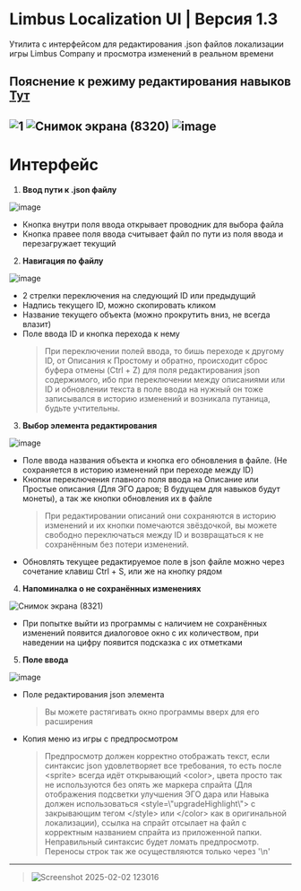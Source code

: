 # Limbus Localization UI | Версия 1.3

Утилита с интерфейсом для редактирования .json файлов локализации игры Limbus Company и просмотра изменений в реальном времени

## Пояснение к режиму редактирования навыков [Тут](https://gist.github.com/x1bViolet/4a162b0e09a0a47c3dc66a1a0b1b9e16)

![1](https://github.com/user-attachments/assets/9560be02-fc88-4eb3-bacf-0eaf49d7beab)
![Снимок экрана (8320)](https://github.com/user-attachments/assets/5867b42a-146d-4c54-a754-1b4d89f4bacf)
![image](https://github.com/user-attachments/assets/b941f302-0e3a-4b8e-9b96-e046b34cb016)
---
# Интерфейс
1. **Ввод пути к .json файлу**

![image](https://github.com/user-attachments/assets/e880c010-e1a0-4b98-8585-ea96c4bf8def)
- Кнопка внутри поля ввода открывает проводник для выбора файла
- Кнопка правее поля ввода считывает файл по пути из поля ввода и перезагружает текущий

2. **Навигация по файлу**
   
![image](https://github.com/user-attachments/assets/672a01f0-17e4-4535-9505-bab72e98d9bc)
- 2 стрелки переключения на следующий ID или предыдущий
- Надпись текущего ID, можно скопировать кликом
- Название текущего объекта (можно прокрутить вниз, не всегда влазит)
- Поле ввода ID и кнопка перехода к нему
  > При переключении полей ввода, то бишь переходе к другому ID, от Описания к Простому и обратно, происходит сброс буфера отмены (Ctrl + Z) для поля редактирования json содержимого, ибо при переключении между описаниями или ID и обновлении текста в поле ввода на нужный он тоже записывался в историю изменений и возникала путаница, будьте учтительны.

3. **Выбор элемента редактирования**
   
![image](https://github.com/user-attachments/assets/5ad7b529-e597-4748-85a3-e715a59ce870)
- Поле ввода названия объекта и кнопка его обновления в файле. (Не сохраняется в историю изменений при переходе между ID)
- Кнопки переключения главного поля ввода на Описание или Простые описания (Для ЭГО даров; В будущем для навыков будут монеты), а так же кнопки обновления их в файле
  > При редактировании описаний они сохраняются в историю изменений и их кнопки помечаются звёздочкой, вы можете свободно переключаться между ID и возвращаться к не сохранённым без потери изменений.
- Обновлять текущее редактируемое поле в json файле можно через сочетание клавиш Ctrl + S, или же на кнопку рядом

4. **Напоминалка о не сохранённых изменениях**
   
![Снимок экрана (8321)](https://github.com/user-attachments/assets/0c88270a-2b8e-4811-ac3f-d25b94495c17)
- При попытке выйти из программы с наличием не сохранённых изменений появится диалоговое окно с их количеством, при наведении на цифру появится подсказка с их отметками

5. **Поле ввода**

![image](https://github.com/user-attachments/assets/227cb7bd-5980-4cce-bc10-ea69329a6acd)
- Поле редактирования json элемента
  > Вы можете растягивать окно программы вверх для его расширения
- Копия меню из игры с предпросмотром
  > Предпросмотр должен корректно отображать текст, если синтаксис json удовлетворяет все требования, то есть после \<sprite\> всегда идёт открывающий \<color\>, цвета просто так не используются без опять же маркера спрайта (Для отображения подсветки улучшения ЭГО дара или Навыка должен использоваться \<style=\\"upgradeHighlight\\"\> с закрывающим тегом \</style\> или \</color\> как в оригинальной локализации), ссылка на спрайт отсылает на файл с корректным названием спрайта из приложенной папки. Неправильный синтаксис будет ломать предпросмотр. Переносы строк так же осуществляются только через '\n'
---
  > ![Screenshot 2025-02-02 123016](https://github.com/user-attachments/assets/31898dfd-d4a2-46b7-9cab-f870ade9b840)
